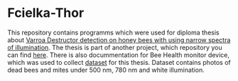 # Fcielka-Thor

This repository contains programms which were used for diploma thesis about [Varroa Destructor detection on honey bees with using narrow spectra of illumination](https://www.vut.cz/studenti/zav-prace/detail/167591). The thesis is part of another project, which repository you can find [here](https://github.com/boortel/Bee-Health-Monitor). There is also docummentation for Bee Health monitor device, which was used to collect [dataset](https://www.kaggle.com/datasets/masuel/bee-hyperspectral-dataset) for this thesis. Dataset contains photos of dead bees and mites under 500 nm, 780 nm and white illumination. 
